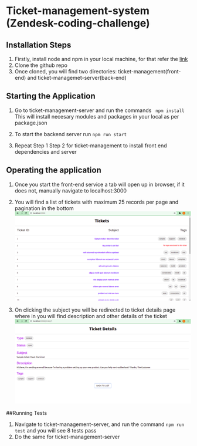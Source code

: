 # Ticket-management-system (Zendesk-coding-challenge)

## Installation Steps
1. Firstly, install node and npm in your local machine, for that refer the [link](https://nodejs.org/en/download/package-manager/)
2. Clone the github repo
3. Once cloned, you will find two directories: ticket-management(front-end) and ticket-managemet-server(back-end)

## Starting the Application
1. Go to ticket-management-server and run the commands ``` npm install```
This will install necesary modules and packages in your local as per package.json

2. To start the backend server run ```npm run start```
3. Repeat Step 1 Step 2 for ticket-management to install front end dependencies and server

## Operating the application
1. Once you start the front-end service a tab will open up in browser, if it does not, manually navigate to localhost:3000

2. You will find a list of tickets with maximum 25 records per page and pagination in the bottom
![alt text](/zendesk-assessmenet-1.png)

3. On clicking the subject you will be redirected to ticket details page where in you will find description and other details of the ticket
![alt text](/zendesk-assessment-3.png)

##Running Tests
1. Navigate to ticket-management-server, and run the command ```npm run test``` and you will see 8 tests pass
2. Do the same for ticket-management-server
